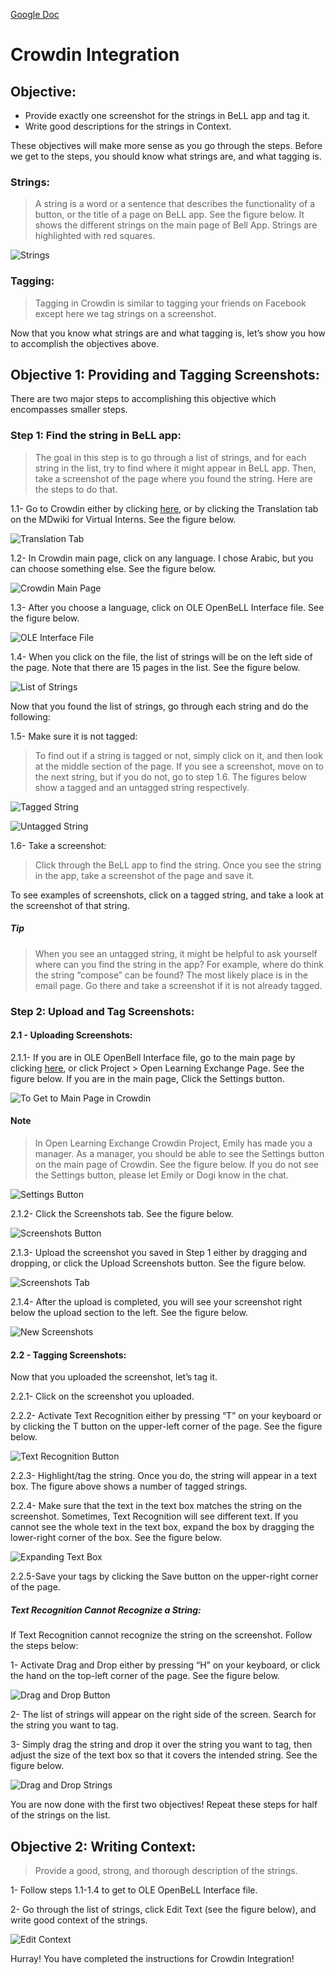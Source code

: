 [Google Doc](https://docs.google.com/document/d/1gsDmBSq5Tu1G_Ei1CfTRUuvvwpAWUPhHYr2UYESwISI/edit?usp=sharing)
# Crowdin Integration

## Objective:

* Provide exactly one screenshot for the strings in BeLL app and tag it.
* Write good descriptions for the strings in Context.

These objectives will make more sense as you go through the steps. Before we get to the steps, you should know what strings are, and what tagging is. 

### Strings:
>A string is a word or a sentence that describes the functionality of a button, or the title of a page on BeLL app. See the figure below. It shows the different strings on the main page of Bell App. Strings are highlighted with red squares.

![Strings](uploads/images/strings.png)

### Tagging:
>Tagging in Crowdin is similar to tagging your friends on Facebook except here we tag strings on a screenshot.

Now that you know what strings are and what tagging is, let’s show you how to accomplish the objectives above.

## Objective 1: Providing and Tagging Screenshots:
There are two major steps to accomplishing this objective which encompasses smaller steps.

### Step 1: Find the string in BeLL app:
>The goal in this step is to go through a list of strings, and for each string in the list, try to find where it might appear in BeLL app. Then, take a screenshot of the page where you found the string. Here are the steps to do that.

1.1- Go to Crowdin either by clicking [here](https://crowdin.com/project/open-learning-exchange/invite), or by clicking the Translation tab on the MDwiki for Virtual Interns. See the figure below.

![Translation Tab](uploads/images/translation_tab.png)

1.2- In Crowdin main page, click on any language. I chose Arabic, but you can choose something else. See the figure below.

![Crowdin Main Page](uploads/images/crowdin_main.png)

1.3- After you choose a language, click on OLE OpenBeLL Interface file. See the figure below.

![OLE Interface File](uploads/images/translation_page.png)

1.4- When you click on the file, the list of strings will be on the left side of the page. Note that there are 15 pages in the list. See the figure below.

![List of Strings](uploads/images/list_of_strings.png)

Now that you found the list of strings, go through each string and do the following:

1.5- Make sure it is not tagged:
>To find out if a string is tagged or not, simply click on it, and then look at the middle section of the page. If you see a screenshot, move on to the next string, but if you do not, go to step 1.6. The figures below show a tagged and an untagged string respectively.

![Tagged String](uploads/images/tagged_string.png)

![Untagged String](uploads/images/untagged_string.png)

1.6- Take a screenshot:
>Click through the BeLL app to find the string. Once you see the string in the app, take a screenshot of the page and save it.

To see examples of screenshots, click on a tagged string, and take a look at the screenshot of that string. 

##### Tip
>When you see an untagged string, it might be helpful to ask yourself where can you find the string in the app? For example, where do think the string “compose” can be found? The most likely place is in the email page. Go there and take a screenshot if it is not already tagged. 

### Step 2: Upload and Tag Screenshots:

#### 2.1 - Uploading Screenshots:

2.1.1- If you are in OLE OpenBell Interface file, go to the main page by clicking [here](https://crowdin.com/project/open-learning-exchange?auto_accepted=13039143), or click Project > Open Learning Exchange Page. See the figure below. If you are in the main page, Click the Settings button.

![To Get to Main Page in Crowdin](uploads/images/to_go_to_main_page.png)

#### Note
>In Open Learning Exchange Crowdin Project, Emily has made you a manager. As a manager, you should be able to see the Settings button on the main page of Crowdin. See the figure below. If you do not see the Settings button, please let Emily or Dogi know in the chat.

![Settings Button](uploads/images/settings_button.png)

2.1.2- Click the Screenshots tab. See the figure below.

![Screenshots Button](uploads/images/screenshots_button.png)

2.1.3- Upload the screenshot you saved in Step 1 either by dragging and dropping, or click the Upload Screenshots button. See the figure below.

![Screenshots Tab](uploads/images/screenshots_tab.png)

2.1.4- After the upload is completed, you will see your screenshot right below the upload section to the left. See the figure below.

![New Screenshots](uploads/images/new_screenshot.png)

#### 2.2 - Tagging Screenshots:
Now that you uploaded the screenshot, let’s tag it.

2.2.1- Click on the screenshot you uploaded.

2.2.2- Activate Text Recognition either by pressing “T” on your keyboard or by clicking the T button on the upper-left corner of the page. See the figure below.

![Text Recognition Button](uploads/images/text_recognition.png)

2.2.3- Highlight/tag the string. Once you do, the string will appear in a text box. The figure above shows a number of tagged strings.

2.2.4- Make sure that the text in the text box matches the string on the screenshot. Sometimes, Text Recognition will see different text. If you cannot see the whole text in the text box, expand the box by dragging the lower-right corner of the box. See the figure below.

![Expanding Text Box](uploads/images/expanding_text_box.gif)

2.2.5-Save your tags by clicking the Save button on the upper-right corner of the page.

##### Text Recognition Cannot Recognize a String:
If Text Recognition cannot recognize the string on the screenshot. Follow the steps below:

1- Activate Drag and Drop either by pressing “H” on your keyboard, or click the hand on the top-left corner of the page. See the figure below.

![Drag and Drop Button](uploads/images/drag_and_drop.png)

2- The list of strings will appear on the right side of the screen. Search for the string you want to tag.

3- Simply drag the string and drop it over the string you want to tag, then adjust the size of the text box so that it covers the intended string. See the figure below.

![Drag and Drop Strings](uploads/images/drag_and_drop_strings.gif)

You are now done with the first two objectives! Repeat these steps for half of the strings on the list. 

## Objective 2: Writing Context:
>Provide a good, strong, and thorough description of the strings.

1- Follow steps 1.1-1.4 to get to OLE OpenBeLL Interface file.

2- Go through the list of strings, click Edit Text (see the figure below), and write good context of the strings.

![Edit Context](uploads/images/edit_context.png)

Hurray! You have completed the instructions for Crowdin Integration!
